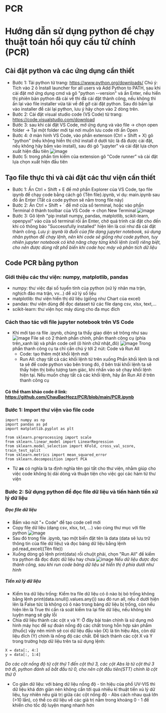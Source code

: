 # PCR

# Hướng dẫn sử dụng python để chạy thuật toán hồi quy cấu tử chính (PCR)

## Cài đặt python và các ứng dụng cần thiết
- Bước 1: Tải python từ trang: https://www.python.org/downloads/
Chú ý: Tích vào 2 ô Install launcher for all users và Add Python to PATH, sau khi cài đặt mở ứng dụng cmd và gõ "python --version" và ấn Enter, nếu hiển thị phiên bản python đã cài về thì đã cài đặt thành công, nếu không thì ấn lại vào file installer vừa tải về để gỡ cài đặt python. Sau đó bấm lại vào installer để cài lại python, lưu ý hãy chọn vào 2 dòng trên.
- Bước 2: Cài đặt visual studio code  (VS Code) từ trang: https://code.visualstudio.com/download
- Bước 3: sau khi cài đặt VS Code, mở ứng dụng và vào file -> chọn open folder -> Tại một folder mới tại nơi muốn lưu code rời ấn Open
- Bước 4: ở màn hình VS Code, vào phần extenson (Ctrl + Shift + X) gõ "python" (nếu không hiển thị chữ install ở dưới tức là đã được cài đặt, nếu không hãy bấm vào install), sau đó gõ "jupyter" và cài đặt lựa chọn xuất hiện đầu tiên
![image](https://user-images.githubusercontent.com/90232557/226867539-d31397b4-444e-4148-82f1-089b563cc1c6.png)
- Bước 5: trong phần tìm kiếm của extension gõ "Code runner" và cài đặt lựa chọn xuất hiện đầu tiên

## Tạo file thực thi và cài đặt các thư viện cần thiết
- Bước 1: Ấn Ctrl + Shift + E để mở phần Explorer của VS Code, tạo file ipynb để chạy code bằng cách gõ {Tên file}.ipynb, ví dụ: main.ipynb sau đó ấn Enter (Tất cả code python sẽ nằm trong file này)
- Bước 2: Ấn Ctrl + Shift + ` để mở cửa sổ terminal, hoặc vào phần Terminal ở thành toolbar của VS Code -> chọn New Terminal
![image](https://user-images.githubusercontent.com/90232557/226869390-0af1db5d-06d1-46ae-a5a1-d8d0f3ddbecc.png)
- Bước 3: Gõ lệnh "pip install numpy, pandas, matplotlib, scikit-learn, openpyxl" vào cửa sổ terminal rồi ấn Enter, chờ quá trình cài đặt cho đến khi có thông báo "Successfully installed" hiện lên là coi như đã cài đặt thành công.
*Lưu ý: ipynb là đuổi của file dạng jupyter notebook, sủ dụng nhân python để chạy lệnh, nên khi code sẽ giống như code python, tuy nhiên jupyter notebook có khả năng chạy từng khối lệnh (cell) riêng biệt, cho nên được dùng rất phổ biến khi code học máy và phân tích dữ liệu*

## Code PCR bằng python
### Giới thiệu các thư viện: numpy, matplotlib, pandas
- numpy: thư việc đại số tuyến tính của python (xử lý nhân ma trận, nghịch đảo ma trận, vv...) dể xử lý số liệu
- matplotlib: thư viện hiển thị dữ liệu (giống như Chart của excel)
- pandas: thư viện dùng để đọc dataset từ các file dạng csv, xlsx, text,...
- scikit-learn: thư viện học máy dùng cho đa mục đích
### Cách thao tác với file jupyter notebook trên VS Code
- Khi mới tạo ra file .ipynb, chúng ta thấy giao diện sẽ trông như sau
![image](https://user-images.githubusercontent.com/90232557/227752292-b543d502-d3b3-4c61-b241-c8ffa16779ec.png)
File sẽ có 2 thành phần chính, phần thanh công cụ (phía trên_xanh lá) và phần code cell (ô hình chữ nhật_đỏ)
![image](https://user-images.githubusercontent.com/90232557/227752330-e7fa16d2-9cea-4e89-8cb9-a4612e26ee95.png)
Trong phần thanh công cụ ta chỉ cần chú ý tới 2 nút: Code và Run All
  + Code: tạo thêm một khối lệnh mới
  + Run All: chạy tất cả các khối lệnh từ trên xuống
 Phần khối lệnh là nơi ta sẽ để code python vào bên trong đó, ở bên trái khối lệnh ta sẽ thấy hiện thị biểu tượng tam giác, khi nhấn vào sẽ chạy khối lệnh hiện tại. Nếu muốn chạy tất cả các khối lệnh, hãy ấn Run All ở trên thanh công cụ
#### Có thể tham khảo code ở link: https://github.com/ChauBacHozz/PCR/blob/main/PCR.ipynb
### Bước 1: Import thư viện vào file code
```
import numpy as np
import pandas as pd
import matplotlib.pyplot as plt

from sklearn.preprocessing import scale 
from sklearn.linear_model import LinearRegression
from sklearn.model_selection import KFold, cross_val_score, train_test_split
from sklearn.metrics import mean_squared_error
from sklearn.decomposition import PCA
```
- Từ **as** có nghĩa là ta định nghĩa tên gọi tắt cho thư viện, nhằm giúp cho việc code không bị dài dòng và thuận tiện cho việc gọi các hàm từ thư viện
### Bước 2: Sử dụng python để đọc file dữ liệu và tiến hành tiền xử lý dữ liệu
##### Đọc file dữ liệu
- Bấm vào nút "+ Code" để tạo code cell mới
- Copy file dữ liệu (dạng csv, xlsx, txt, ...) vào cùng thư mục với file python
![image](https://user-images.githubusercontent.com/90232557/227753581-cfc248f2-6b1e-46f8-9371-7e3a588ad81f.png)
- Sau đó trong file .ipynb, tạo một biến đặt tên là data (data sẽ lưu trữ thông tin của file dữ liệu) và đọc bảng dữ liệu bằng lệnh pd.read_excel({Tên file})
- Xuống dòng gõ lệnh print(data) rồi chuột phải, chọn "Run All" để kiểm tra python đã đọc được dữ liệu hay chưa
![image](https://user-images.githubusercontent.com/90232557/227753704-6ac487c2-bdf6-471f-8dd5-abc5ebade51b.png)
 *Nếu dữ liệu được đọc thành công, sau khi run code bảng dữ liệu sẽ hiển thị ở phía dưới như hình*

##### Tiền xử lý dữ liệu
- Kiểm tra dữ liệu trống: Kiểm tra file dữ liệu có ô nào bị bỏ trống không bằng lệnh print(data.isnull().values.any()) sau đó run all, nếu ở dưới hiện lên là False tức là không có ô nào trong bảng dữ liệu bị trống, còn nếu hiện lên là True thì cần rà soát kiểm tra lại file dữ liệu, nếu không khi luyện mạng sẽ gây lỗi
- Chia dữ liệu thành các cột x và Y: Ở đây bài toán chính là sử dụng mô hình máy học để sự đoán nồng độ các chất trong hỗn hợp sản phẩm (thuốc) vậy nên mình sẽ coi dữ liệu đầu vào (X) là tín hiệu Abs, còn dữ liệu đích (Y) chính là nồng độ các chất. Để tách thành các cột X và Y trong trường hợp dữ liệu trên ta sử dụng lệnh:
```
X = data[:, 4:]
y = data[:, 1:4]
```
*Do các cột nồng độ từ cột thứ 1 đến cột thứ 3, các cột Abs là từ cột thứ 3 trở đi, python đánh số bắt đầu từ 0, cho nên cột đầu tiên(STT) chính là cột thứ 0*
- Co giãn dữ liệu: với bảng dữ liệu nồng độ - tín hiệu của phổ UV-VIS thì dữ liệu khá đơn giản nên không cần tới quá nhiều kĩ thuật tiền xủ lý dữ liệu, tuy nhiên nếu giá trị giữa các cột nồng độ - Abs cách nhau quá lớn (>10 lần), có thể co dữ liệu về các giá trị nằm trong khoảng 0 - 1 để khiến cho tốc độ luyện mạng nhanh hơn














